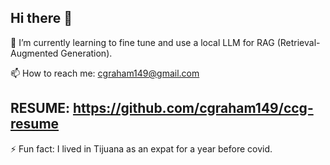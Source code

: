 ## Hi there 👋

🤔 I’m currently learning to fine tune and use a local LLM for RAG (Retrieval-Augmented Generation).

📫 How to reach me: cgraham149@gmail.com

## RESUME: https://github.com/cgraham149/ccg-resume

⚡ Fun fact: I lived in Tijuana as an expat for a year before covid.


